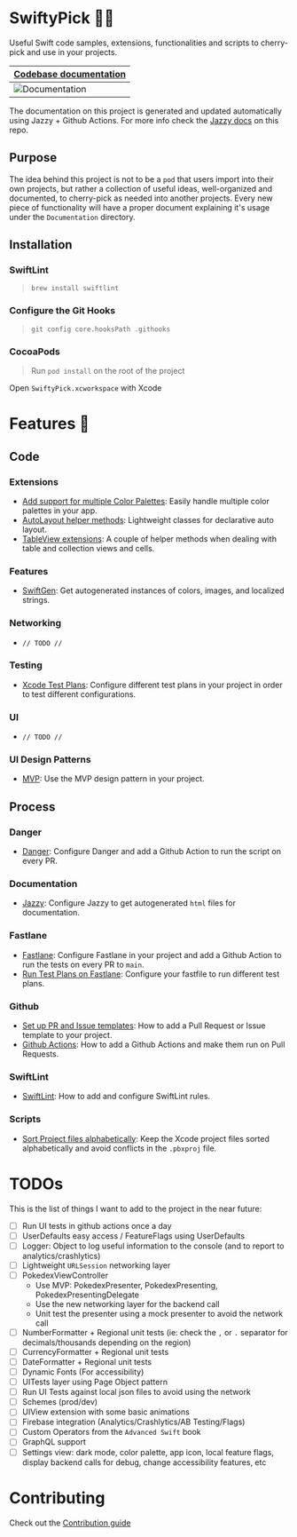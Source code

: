 # SwiftyPick 🦅🍒

Useful Swift code samples, extensions, functionalities and scripts to cherry-pick and use in your projects.

|[Codebase documentation](https://mdb1.github.io/SwiftyPick)|
|-|
|![Documentation](https://mdb1.github.io/SwiftyPick/badge.svg)|

The documentation on this project is generated and updated automatically using Jazzy + Github Actions. For more info check the [Jazzy docs](https://github.com/mdb1/SwiftyPick/blob/main/Documentation/Jazzy.md) on this repo.

## Purpose

The idea behind this project is not to be a `pod` that users import into their own projects, but rather a collection of useful ideas, well-organized and documented, to cherry-pick as needed into another projects.
Every new piece of functionality will have a proper document explaining it's usage under the `Documentation` directory.

## Installation

### SwiftLint
 > `brew install swiftlint`
 
### Configure the Git Hooks
 > `git config core.hooksPath .githooks`
 
### CocoaPods
> Run `pod install` on the root of the project

Open `SwiftyPick.xcworkspace` with Xcode

# Features 🚀

## Code

### Extensions

* [Add support for multiple Color Palettes](https://github.com/mdb1/SwiftyPick/blob/main/Documentation/ColorPalette.md): Easily handle multiple color palettes in your app.
* [AutoLayout helper methods](https://github.com/mdb1/SwiftyPick/blob/main/Documentation/AutoLayout.md): Lightweight classes for declarative auto layout.
* [TableView extensions](https://github.com/mdb1/SwiftyPick/blob/main/Documentation/TableViewExtensions.md): A couple of helper methods when dealing with table and collection views and cells.

### Features

* [SwiftGen](https://github.com/mdb1/SwiftyPick/blob/main/Documentation/SwiftGen.md): Get autogenerated instances of colors, images, and localized strings.

### Networking
* `// TODO //`

### Testing
* [Xcode Test Plans](https://github.com/mdb1/SwiftyPick/blob/main/Documentation/TestPlans.md): Configure different test plans in your project in order to test different configurations.

### UI
* `// TODO //`

### UI Design Patterns
* [MVP](https://github.com/mdb1/SwiftyPick/blob/main/Documentation/MVP.md): Use the MVP design pattern in your project.

## Process

### Danger
* [Danger](https://github.com/mdb1/SwiftyPick/blob/main/Documentation/Danger.md): Configure Danger and add a Github Action to run the script on every PR.

### Documentation
* [Jazzy](https://github.com/mdb1/SwiftyPick/blob/main/Documentation/Jazzy.md): Configure Jazzy to get autogenerated `html` files for documentation.

### Fastlane
* [Fastlane](https://github.com/mdb1/SwiftyPick/blob/main/Documentation/Fastlane.md): Configure Fastlane in your project and add a Github Action to run the tests on every PR to `main`.
* [Run Test Plans on Fastlane](https://github.com/mdb1/SwiftyPick/blob/main/Documentation/TestPlans.md): Configure your fastfile to run different test plans.

### Github

* [Set up PR and Issue templates](https://github.com/mdb1/SwiftyPick/blob/main/Documentation/GithubTemplates.md): How to add a Pull Request or Issue template to your project.
* [Github Actions](https://github.com/mdb1/SwiftyPick/blob/main/Documentation/GithubActions.md): How to add a Github Actions and make them run on Pull Requests.

### SwiftLint

* [SwiftLint](https://github.com/mdb1/SwiftyPick/blob/main/Documentation/SwiftLint.md): How to add and configure SwiftLint rules.

### Scripts

* [Sort Project files alphabetically](https://github.com/mdb1/SwiftyPick/blob/main/Documentation/SortProject.md): Keep the Xcode project files sorted alphabetically and avoid conflicts in the `.pbxproj` file.

# TODOs
This is the list of things I want to add to the project in the near future:

- [ ] Run UI tests in github actions once a day
- [ ] UserDefaults easy access / FeatureFlags using UserDefaults
- [ ] Logger: Object to log useful information to the console (and to report to analytics/crashlytics)
- [ ] Lightweight `URLSession` networking layer
- [ ] PokedexViewController
    - Use MVP: PokedexPresenter, PokedexPresenting, PokedexPresentingDelegate
    - Use the new networking layer for the backend call
    - Unit test the presenter using a mock presenter to avoid the network call
- [ ] NumberFormatter + Regional unit tests (ie: check the `,` or `.` separator for decimals/thousands depending on the region)
- [ ] CurrencyFormatter + Regional unit tests
- [ ] DateFormatter + Regional unit tests
- [ ] Dynamic Fonts (For accessibility)
- [ ] UITests layer using Page Object pattern
- [ ] Run UI Tests against local json files to avoid using the network
- [ ] Schemes (prod/dev)
- [ ] UIView extension with some basic animations
- [ ] Firebase integration (Analytics/Crashlytics/AB Testing/Flags)
- [ ] Custom Operators from the `Advanced Swift` book
- [ ] GraphQL support
- [ ] Settings view: dark mode, color palette, app icon, local feature flags, display backend calls for debug, change accessibility features, etc

# Contributing

Check out the [Contribution guide](https://github.com/mdb1/SwiftyPick/blob/main/.github/CONTRIBUTING.md)
